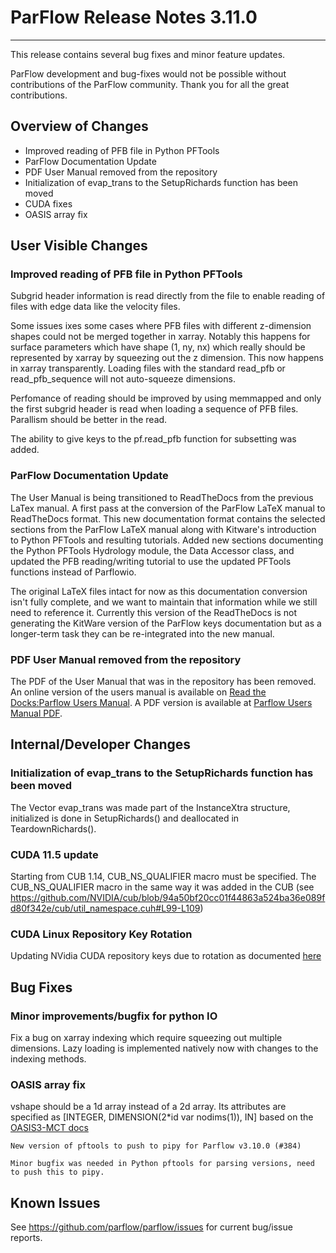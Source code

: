 # ParFlow Release Notes 3.11.0
------------------------------

This release contains several bug fixes and minor feature updates.

ParFlow development and bug-fixes would not be possible without contributions of the ParFlow community.  Thank you for all the great contributions.

## Overview of Changes

* Improved reading of PFB file in Python PFTools
* ParFlow Documentation Update 
* PDF User Manual removed from the repository
* Initialization of evap_trans to the SetupRichards function has been moved
* CUDA fixes
* OASIS array fix

## User Visible Changes

### Improved reading of PFB file in Python PFTools

Subgrid header information is read directly from the file to enable reading of files with edge data like the velocity files.

Some issues ixes some cases where PFB files with different z-dimension shapes could not be merged together in xarray. Notably this happens for surface parameters which have shape (1, ny, nx) which really should be represented by xarray by squeezing out the z dimension. This now happens in xarray transparently. Loading files with the standard read_pfb or read_pfb_sequence will not auto-squeeze dimensions.

Perfomance of reading should be improved by using memmapped and only the first subgrid header is read when loading a sequence of PFB files.   Parallism should be better in the read.

The ability to give keys to the pf.read_pfb function for subsetting was added.
	
### ParFlow Documentation Update 

The User Manual is being transitioned to ReadTheDocs from the previous LaTex manual.   A first pass at the conversion of the ParFlow LaTeX manual to ReadTheDocs format. This new documentation format contains the selected sections from the ParFlow LaTeX manual along with Kitware's introduction to Python PFTools and resulting tutorials. Added new sections documenting the Python PFTools Hydrology module, the Data Accessor class, and updated the PFB reading/writing tutorial to use the updated PFTools functions instead of Parflowio.
    
The original LaTeX files intact for now as this documentation conversion isn't fully complete, and we want to maintain that information while we still need to reference it.
Currently this version of the ReadTheDocs is not generating the KitWare version of the ParFlow keys documentation but as a longer-term task they can be re-integrated into the new manual.

### PDF User Manual removed from the repository

The PDF of the User Manual that was in the repository has been removed.  An online version of the users manual is available on [Read the Docks:Parflow Users Manual](https://parflow.readthedocs.io/en/latest/index.html).  A PDF version is available at [Parflow Users Manual PDF](https://parflow.readthedocs.io/_/downloads/en/latest/pdf/).
    
## Internal/Developer Changes

### Initialization of evap_trans to the SetupRichards function has been moved
The Vector evap_trans was made part of the InstanceXtra structure, initialized is done in SetupRichards() and deallocated in TeardownRichards().

### CUDA 11.5 update

Starting from CUB 1.14, CUB_NS_QUALIFIER macro must be specified.  The CUB_NS_QUALIFIER macro in the same way it was added in the CUB (see https://github.com/NVIDIA/cub/blob/94a50bf20cc01f44863a524ba36e089fd80f342e/cub/util_namespace.cuh#L99-L109)

### CUDA Linux Repository Key Rotation
    
Updating NVidia CUDA repository keys due to rotation as documented [here](https://forums.developer.nvidia.com/t/notice-cuda-linux-repository-key-rotation/212772)

## Bug Fixes


### Minor improvements/bugfix for python IO 

Fix a bug on xarray indexing which require squeezing out multiple dimensions. Lazy loading is implemented natively now with changes to the indexing methods.

### OASIS array fix

vshape should be a 1d array instead of a 2d array.  Its attributes are specified as [INTEGER, DIMENSION(2*id var nodims(1)), IN] based on the [OASIS3-MCT docs](https://gitlab.com/cerfacs/oasis3-mct/-/blob/OASIS3-MCT_3.1/doc/oasis3mct_UserGuide.pdf)

    New version of pftools to push to pipy for Parflow v3.10.0 (#384)
    
    Minor bugfix was needed in Python pftools for parsing versions, need to push this to pipy.

## Known Issues

See https://github.com/parflow/parflow/issues for current bug/issue reports.
